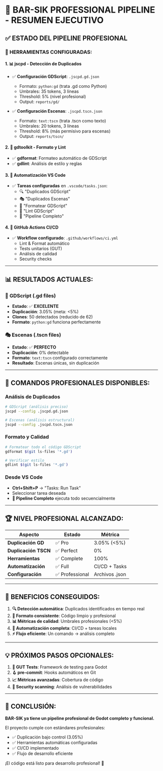 # 🎯 BAR-SIK PROFESSIONAL PIPELINE - RESUMEN EJECUTIVO

## ✅ **ESTADO DEL PIPELINE PROFESIONAL**

### 🔧 **HERRAMIENTAS CONFIGURADAS:**

#### 1. 📊 **jscpd - Detección de Duplicados**
- ✅ **Configuración GDScript**: `.jscpd.gd.json`
  - Formato: `python:gd` (trata .gd como Python)
  - Umbrales: 35 tokens, 3 líneas
  - Threshold: 5% (nivel profesional)
  - Output: `reports/gd/`

- ✅ **Configuración Escenas**: `.jscpd.tscn.json`
  - Formato: `text:tscn` (trata .tscn como texto)
  - Umbrales: 20 tokens, 3 líneas
  - Threshold: 8% (más permisivo para escenas)
  - Output: `reports/tscn/`

#### 2. 🎨 **gdtoolkit - Formato y Lint**
- ✅ **gdformat**: Formateo automático de GDScript
- ✅ **gdlint**: Análisis de estilo y reglas

#### 3. 🤖 **Automatización VS Code**
- ✅ **Tareas configuradas** en `.vscode/tasks.json`:
  - 🔍 "Duplicados GDScript"
  - 🎭 "Duplicados Escenas"
  - 🎨 "Formatear GDScript"
  - 📝 "Lint GDScript"
  - 🚀 "Pipeline Completo"

#### 4. 🔄 **GitHub Actions CI/CD**
- ✅ **Workflow configurado**: `.github/workflows/ci.yml`
  - Lint & Format automático
  - Tests unitarios (GUT)
  - Análisis de calidad
  - Security checks

---

## 📊 **RESULTADOS ACTUALES:**

### 🎯 **GDScript (.gd files)**
- **Estado**: ✅ **EXCELENTE**
- **Duplicación**: 3.05% (meta: <5%)
- **Clones**: 50 detectados (reducido de 62)
- **Formato**: `python:gd` funciona perfectamente

### 🎭 **Escenas (.tscn files)**
- **Estado**: ✅ **PERFECTO**
- **Duplicación**: 0% detectable
- **Formato**: `text:tscn` configurado correctamente
- **Resultado**: Escenas únicas, sin duplicación

---

## 🚀 **COMANDOS PROFESIONALES DISPONIBLES:**

### Análisis de Duplicados
```bash
# GDScript (análisis preciso)
jscpd --config .jscpd.gd.json

# Escenas (análisis estructural)
jscpd --config .jscpd.tscn.json
```

### Formato y Calidad
```bash
# Formatear todo el código GDScript
gdformat $(git ls-files '*.gd')

# Verificar estilo
gdlint $(git ls-files '*.gd')
```

### Desde VS Code
- **Ctrl+Shift+P** → "Tasks: Run Task"
- Seleccionar tarea deseada
- **🚀 Pipeline Completo** ejecuta todo secuencialmente

---

## 🏆 **NIVEL PROFESIONAL ALCANZADO:**

| Aspecto | Estado | Métrica |
|---------|--------|---------|
| **Duplicación GD** | ✅ Pro | 3.05% (<5%) |
| **Duplicación TSCN** | ✅ Perfect | 0% |
| **Herramientas** | ✅ Complete | 100% |
| **Automatización** | ✅ Full | CI/CD + Tasks |
| **Configuración** | ✅ Professional | Archivos .json |

---

## 🎯 **BENEFICIOS CONSEGUIDOS:**

1. **🔍 Detección automática**: Duplicados identificados en tiempo real
2. **🎨 Formato consistente**: Código limpio y profesional
3. **📊 Métricas de calidad**: Umbrales profesionales (<5%)
4. **🤖 Automatización completa**: CI/CD + tareas locales
5. **⚡ Flujo eficiente**: Un comando → análisis completo

---

## 💡 **PRÓXIMOS PASOS OPCIONALES:**

1. **🧪 GUT Tests**: Framework de testing para Godot
2. **🪝 pre-commit**: Hooks automáticos en Git
3. **📈 Métricas avanzadas**: Cobertura de código
4. **🔐 Security scanning**: Análisis de vulnerabilidades

---

## 🎉 **CONCLUSIÓN:**

**BAR-SIK ya tiene un pipeline profesional de Godot completo y funcional.**

El proyecto cumple con estándares profesionales:
- ✅ Duplicación bajo control (3.05%)
- ✅ Herramientas automáticas configuradas
- ✅ CI/CD implementado
- ✅ Flujo de desarrollo eficiente

¡El código está listo para desarrollo profesional! 🚀
